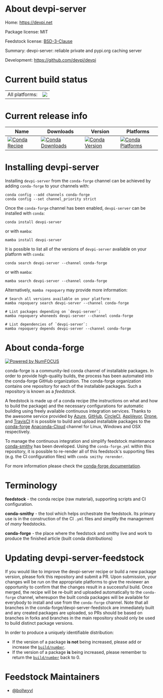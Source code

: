 About devpi-server
==================

Home: https://devpi.net

Package license: MIT

Feedstock license: [BSD-3-Clause](https://github.com/conda-forge/devpi-server-feedstock/blob/main/LICENSE.txt)

Summary: devpi-server: reliable private and pypi.org caching server

Development: https://github.com/devpi/devpi

Current build status
====================


<table><tr><td>All platforms:</td>
    <td>
      <a href="https://dev.azure.com/conda-forge/feedstock-builds/_build/latest?definitionId=18300&branchName=main">
        <img src="https://dev.azure.com/conda-forge/feedstock-builds/_apis/build/status/devpi-server-feedstock?branchName=main">
      </a>
    </td>
  </tr>
</table>

Current release info
====================

| Name | Downloads | Version | Platforms |
| --- | --- | --- | --- |
| [![Conda Recipe](https://img.shields.io/badge/recipe-devpi--server-green.svg)](https://anaconda.org/conda-forge/devpi-server) | [![Conda Downloads](https://img.shields.io/conda/dn/conda-forge/devpi-server.svg)](https://anaconda.org/conda-forge/devpi-server) | [![Conda Version](https://img.shields.io/conda/vn/conda-forge/devpi-server.svg)](https://anaconda.org/conda-forge/devpi-server) | [![Conda Platforms](https://img.shields.io/conda/pn/conda-forge/devpi-server.svg)](https://anaconda.org/conda-forge/devpi-server) |

Installing devpi-server
=======================

Installing `devpi-server` from the `conda-forge` channel can be achieved by adding `conda-forge` to your channels with:

```
conda config --add channels conda-forge
conda config --set channel_priority strict
```

Once the `conda-forge` channel has been enabled, `devpi-server` can be installed with `conda`:

```
conda install devpi-server
```

or with `mamba`:

```
mamba install devpi-server
```

It is possible to list all of the versions of `devpi-server` available on your platform with `conda`:

```
conda search devpi-server --channel conda-forge
```

or with `mamba`:

```
mamba search devpi-server --channel conda-forge
```

Alternatively, `mamba repoquery` may provide more information:

```
# Search all versions available on your platform:
mamba repoquery search devpi-server --channel conda-forge

# List packages depending on `devpi-server`:
mamba repoquery whoneeds devpi-server --channel conda-forge

# List dependencies of `devpi-server`:
mamba repoquery depends devpi-server --channel conda-forge
```


About conda-forge
=================

[![Powered by
NumFOCUS](https://img.shields.io/badge/powered%20by-NumFOCUS-orange.svg?style=flat&colorA=E1523D&colorB=007D8A)](https://numfocus.org)

conda-forge is a community-led conda channel of installable packages.
In order to provide high-quality builds, the process has been automated into the
conda-forge GitHub organization. The conda-forge organization contains one repository
for each of the installable packages. Such a repository is known as a *feedstock*.

A feedstock is made up of a conda recipe (the instructions on what and how to build
the package) and the necessary configurations for automatic building using freely
available continuous integration services. Thanks to the awesome service provided by
[Azure](https://azure.microsoft.com/en-us/services/devops/), [GitHub](https://github.com/),
[CircleCI](https://circleci.com/), [AppVeyor](https://www.appveyor.com/),
[Drone](https://cloud.drone.io/welcome), and [TravisCI](https://travis-ci.com/)
it is possible to build and upload installable packages to the
[conda-forge](https://anaconda.org/conda-forge) [Anaconda-Cloud](https://anaconda.org/)
channel for Linux, Windows and OSX respectively.

To manage the continuous integration and simplify feedstock maintenance
[conda-smithy](https://github.com/conda-forge/conda-smithy) has been developed.
Using the ``conda-forge.yml`` within this repository, it is possible to re-render all of
this feedstock's supporting files (e.g. the CI configuration files) with ``conda smithy rerender``.

For more information please check the [conda-forge documentation](https://conda-forge.org/docs/).

Terminology
===========

**feedstock** - the conda recipe (raw material), supporting scripts and CI configuration.

**conda-smithy** - the tool which helps orchestrate the feedstock.
                   Its primary use is in the construction of the CI ``.yml`` files
                   and simplify the management of *many* feedstocks.

**conda-forge** - the place where the feedstock and smithy live and work to
                  produce the finished article (built conda distributions)


Updating devpi-server-feedstock
===============================

If you would like to improve the devpi-server recipe or build a new
package version, please fork this repository and submit a PR. Upon submission,
your changes will be run on the appropriate platforms to give the reviewer an
opportunity to confirm that the changes result in a successful build. Once
merged, the recipe will be re-built and uploaded automatically to the
`conda-forge` channel, whereupon the built conda packages will be available for
everybody to install and use from the `conda-forge` channel.
Note that all branches in the conda-forge/devpi-server-feedstock are
immediately built and any created packages are uploaded, so PRs should be based
on branches in forks and branches in the main repository should only be used to
build distinct package versions.

In order to produce a uniquely identifiable distribution:
 * If the version of a package **is not** being increased, please add or increase
   the [``build/number``](https://docs.conda.io/projects/conda-build/en/latest/resources/define-metadata.html#build-number-and-string).
 * If the version of a package **is** being increased, please remember to return
   the [``build/number``](https://docs.conda.io/projects/conda-build/en/latest/resources/define-metadata.html#build-number-and-string)
   back to 0.

Feedstock Maintainers
=====================

* [@bollwyvl](https://github.com/bollwyvl/)

